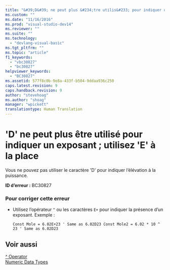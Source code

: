 ```yaml
---
title: "&#39;D&#39; ne peut plus &#234;tre utilis&#233; pour indiquer un exposant&#160;; utilisez &#39;E&#39; &#224; la place | Microsoft Docs"
ms.custom: ""
ms.date: "11/16/2016"
ms.prod: "visual-studio-dev14"
ms.reviewer: ""
ms.suite: ""
ms.technology: 
  - "devlang-visual-basic"
ms.tgt_pltfrm: ""
ms.topic: "article"
f1_keywords: 
  - "vbc30827"
  - "bc30827"
helpviewer_keywords: 
  - "BC30827"
ms.assetid: 577f8c0b-9e8a-433f-b504-9ddaa936c250
caps.latest.revision: 9
caps.handback.revision: 9
author: "stevehoag"
ms.author: "shoag"
manager: "wpickett"
translationtype: Human Translation
---
```

# &#39;D&#39; ne peut plus &#234;tre utilis&#233; pour indiquer un exposant&#160;; utilisez &#39;E&#39; &#224; la place
Vous ne pouvez pas utiliser le caractère 'D' pour indiquer l’élévation à la puissance.  
  
 **ID d’erreur :** BC30827  
  
### Pour corriger cette erreur  
  
-   Utilisez l’opérateur `^` ou les caractères `E+` pour indiquer la présence d’un exposant. Exemple :  
  
    ```  
    Const Mole = 6.02E+23 ' Same as 6.02D23 Const Mole2 = 6.02 * 10 ^ 23 ' Same as 6.02D23  
    ```  
  
## Voir aussi  
 [^ Operator](../../visual-basic/language-reference/operators/exponentiation-operator.md)   
 [Numeric Data Types](../../visual-basic/programming-guide/language-features/data-types/numeric-data-types.md)